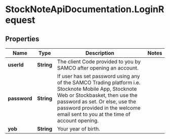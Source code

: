 # StockNoteApiDocumentation.LoginRequest

## Properties
Name | Type | Description | Notes
------------ | ------------- | ------------- | -------------
**userId** | **String** | The client Code provided to you by SAMCO after opening an account. | 
**password** | **String** | If user has set password using any of the SAMCO Trading platform i.e. Stocknote Mobile App, Stocknote Web or Stockbasket, then use the password as set. Or else, use the password provided in the welcome email sent to you at the time of account opening. | 
**yob** | **String** | Your year of birth. | 


